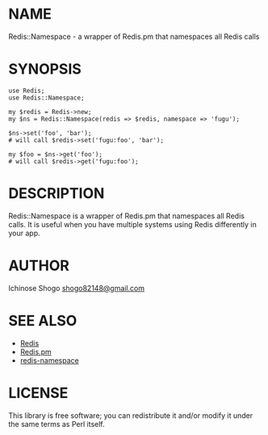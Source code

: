 # NAME

Redis::Namespace - a wrapper of Redis.pm that namespaces all Redis calls

# SYNOPSIS

    use Redis;
    use Redis::Namespace;
    
    my $redis = Redis->new;
    my $ns = Redis::Namespace(redis => $redis, namespace => 'fugu');
    
    $ns->set('foo', 'bar');
    # will call $redis->set('fugu:foo', 'bar');
    
    my $foo = $ns->get('foo');
    # will call $redis->get('fugu:foo');

# DESCRIPTION

Redis::Namespace is a wrapper of Redis.pm that namespaces all Redis calls.
It is useful when you have multiple systems using Redis differently in your app.

# AUTHOR

Ichinose Shogo <shogo82148@gmail.com>

# SEE ALSO

- [Redis](http://redis.io/)
- [Redis.pm](https://github.com/melo/perl-redis)
- [redis-namespace](https://github.com/resque/redis-namespace)

# LICENSE

This library is free software; you can redistribute it and/or modify
it under the same terms as Perl itself.
